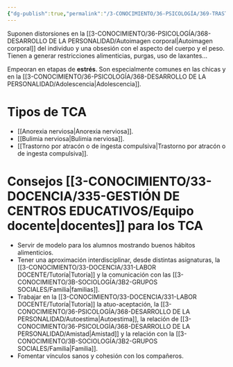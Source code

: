 ```yaml
---
{"dg-publish":true,"permalink":"/3-CONOCIMIENTO/36-PSICOLOGÍA/369-TRASTORNOS/Trastornos de la conducta alimentaria (TCA)/"}
---
```


Suponen distorsiones en la [[3-CONOCIMIENTO/36-PSICOLOGÍA/368-DESARROLLO DE LA PERSONALIDAD/Autoimagen corporal\|Autoimagen corporal]] del individuo y una obsesión con el aspecto del cuerpo y el peso. Tienen a generar restricciones alimenticias, purgas, uso de laxantes...

Empeoran en etapas de **estrés**. Son especialmente comunes en las chicas y en la [[3-CONOCIMIENTO/36-PSICOLOGÍA/368-DESARROLLO DE LA PERSONALIDAD/Adolescencia\|Adolescencia]].

# Tipos de TCA
- [[Anorexia nerviosa\|Anorexia nerviosa]].
- [[Bulimia nerviosa\|Bulimia nerviosa]].
- [[Trastorno por atracón o de ingesta compulsiva\|Trastorno por atracón o de ingesta compulsiva]].

# Consejos [[3-CONOCIMIENTO/33-DOCENCIA/335-GESTIÓN DE CENTROS EDUCATIVOS/Equipo docente\|docentes]] para los TCA
- Servir de modelo para los alumnos mostrando buenos hábitos alimenticios.
- Tener una aproximación interdisciplinar, desde distintas asignaturas, la [[3-CONOCIMIENTO/33-DOCENCIA/331-LABOR DOCENTE/Tutoría\|Tutoría]] y la comunicación con las [[3-CONOCIMIENTO/3B-SOCIOLOGÍA/3B2-GRUPOS SOCIALES/Familia\|familias]].
- Trabajar en la [[3-CONOCIMIENTO/33-DOCENCIA/331-LABOR DOCENTE/Tutoría\|Tutoría]] la atuo-aceptación, la [[3-CONOCIMIENTO/36-PSICOLOGÍA/368-DESARROLLO DE LA PERSONALIDAD/Autoestima\|Autoestima]], la relación de [[3-CONOCIMIENTO/36-PSICOLOGÍA/368-DESARROLLO DE LA PERSONALIDAD/Amistad\|Amistad]] y la relación con la [[3-CONOCIMIENTO/3B-SOCIOLOGÍA/3B2-GRUPOS SOCIALES/Familia\|Familia]].
- Fomentar vínculos sanos y cohesión con los compañeros.
